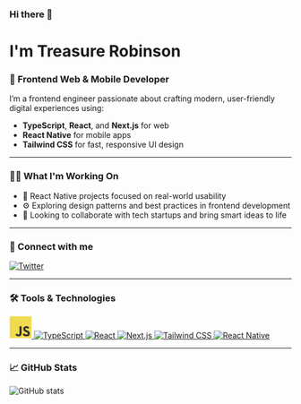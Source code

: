 ### Hi there 👋  
# I'm Treasure Robinson

### 🚀 Frontend Web & Mobile Developer  

I’m a frontend engineer passionate about crafting modern, user-friendly digital experiences using:

- **TypeScript**, **React**, and **Next.js** for web  
- **React Native** for mobile apps  
- **Tailwind CSS** for fast, responsive UI design  

---

### 👨‍💻 What I'm Working On
- 📱 React Native projects focused on real-world usability  
- ⚙️ Exploring design patterns and best practices in frontend development  
- 🤝 Looking to collaborate with tech startups and bring smart ideas to life  

---

### 🔗 Connect with me
<p align="left">
  <a href="https://twitter.com/simplicitytrea1" target="_blank">
    <img src="https://raw.githubusercontent.com/rahuldkjain/github-profile-readme-generator/master/src/images/icons/Social/twitter.svg" alt="Twitter" height="30" width="40" />
  </a>
</p>

---

### 🛠️ Tools & Technologies
<p align="left">
  <a href="https://developer.mozilla.org/en-US/docs/Web/JavaScript" target="_blank" rel="noreferrer">
    <img src="https://raw.githubusercontent.com/devicons/devicon/master/icons/javascript/javascript-original.svg" alt="JavaScript" width="40" height="40"/>
  </a>
  <a href="https://www.typescriptlang.org/" target="_blank" rel="noreferrer">
    <img src="https://cdn.jsdelivr.net/gh/devicons/devicon/icons/typescript/typescript-original.svg" alt="TypeScript" width="40" height="40"/>
  </a>
  <a href="https://reactjs.org/" target="_blank" rel="noreferrer">
    <img src="https://cdn.jsdelivr.net/gh/devicons/devicon/icons/react/react-original.svg" alt="React" width="40" height="40"/>
  </a>
  <a href="https://nextjs.org/" target="_blank" rel="noreferrer">
    <img src="https://cdnlogo.com/logos/n/80/next-js.svg" alt="Next.js" width="40" height="40"/>
  </a>
  <a href="https://tailwindcss.com/" target="_blank" rel="noreferrer">
    <img src="https://www.vectorlogo.zone/logos/tailwindcss/tailwindcss-icon.svg" alt="Tailwind CSS" width="40" height="40"/>
  </a>
  <a href="https://reactnative.dev/" target="_blank" rel="noreferrer">
    <img src="https://reactnative.dev/img/header_logo.svg" alt="React Native" width="40" height="40"/>
  </a>
</p>

---

### 📈 GitHub Stats

<p align="left">
  <img src="https://github-readme-stats.vercel.app/api?username=simplicitytreasure&show_icons=true&theme=tokyonight" alt="GitHub stats" />
</p>
